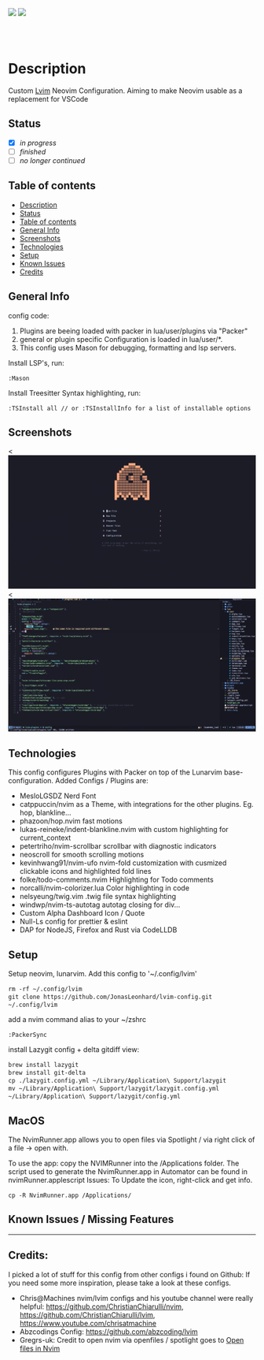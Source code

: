 <img src="https://shields.io/badge/jonasleonhard.de-offline-red?style=flat-square&logo=statuspal" />

<img src="https://shields.io/badge/pipelines-offline-red?style=flat-square&logo=github" />

<br/><br/>

# Description

Custom <a href="https://www.lunarvim.org/)">Lvim</a> Neovim Configuration. Aiming to make Neovim usable as a replacement for VSCode

## Status

- [x] _in progress_
- [ ] _finished_
- [ ] _no longer continued_

## Table of contents

- [Description](#description)
- [Status](#status)
- [Table of contents](#table-of-contents)
- [General Info](#general-info)
- [Screenshots](#screenshots)
- [Technologies](#technologies)
- [Setup](#setup)
- [Known Issues](#known-issues)
- [Credits](#credits)

## General Info

config code:

1. Plugins are beeing loaded with packer in lua/user/plugins via "Packer"
2. general or plugin specific Configuration is loaded in lua/user/\*.
3. This config uses Mason for debugging, formatting and lsp servers.

Install LSP's, run:

```
:Mason
```

Install Treesitter Syntax highlighting, run:

```
:TSInstall all // or :TSInstallInfo for a list of installable options
```

## Screenshots

<![UNDER CONSTRUCTION](./readme/Dashboard.png)
<![MainView](./readme/MainView.png)

>

## Technologies

This config configures Plugins with Packer on top of the Lunarvim base-configuration. Added Configs / Plugins are:

- MesloLGSDZ Nerd Font
- catppuccin/nvim as a Theme, with integrations for the other plugins. Eg. hop, blankline...
- phazoon/hop.nvim fast motions
- lukas-reineke/indent-blankline.nvim with custom highlighting for current_context
- petertriho/nvim-scrollbar scrollbar with diagnostic indicators
- neoscroll for smooth scrolling motions
- kevinhwang91/nvim-ufo nvim-fold customization with cusmized clickable icons and highlighted fold lines
- folke/todo-comments.nvim Highlighting for Todo comments
- norcalli/nvim-colorizer.lua Color highlighting in code
- nelsyeung/twig.vim .twig file syntax highlighting
- windwp/nvim-ts-autotag autotag closing for div...
- Custom Alpha Dashboard Icon / Quote
- Null-Ls config for prettier & eslint
- DAP for NodeJS, Firefox and Rust via CodeLLDB

## Setup

Setup neovim, lunarvim. Add this config to '~/.config/lvim'

```
rm -rf ~/.config/lvim
git clone https://github.com/JonasLeonhard/lvim-config.git ~/.config/lvim
```

add a nvim command alias to your ~/zshrc

```
:PackerSync
```

install Lazygit config + delta gitdiff view:

```
brew install lazygit
brew install git-delta
cp ./lazygit.config.yml ~/Library/Application\ Support/lazygit
mv ~/Library/Application\ Support/lazygit/lazygit.config.yml ~/Library/Application\ Support/lazygit/config.yml
```

## MacOS

The NvimRunner.app allows you to open files via Spotlight / via right click of a file -> open with.

To use the app:
copy the NVIMRunner into the /Applications folder.
The script used to generate the NvimRunner.app in Automator can be found in nvimRunner.applescript
Issues: To Update the icon, right-click and get info.

```
cp -R NvimRunner.app /Applications/
```

## Known Issues / Missing Features

---

## Credits:

I picked a lot of stuff for this config from other configs i found on Github:
If you need some more inspiration, please take a look at these configs.

- Chris@Machines nvim/lvim configs and his youtube channel were really helpful: https://github.com/ChristianChiarulli/nvim, https://github.com/ChristianChiarulli/lvim, https://www.youtube.com/chrisatmachine
- Abzcodings Config: https://github.com/abzcoding/lvim
- Gregrs-uk: Credit to open nvim via openfiles / spotlight goes to <a href="https://gregrs-uk.github.io/2018-11-01/open-files-neovim-iterm2-macos-finder/">Open files in Nvim</a>
